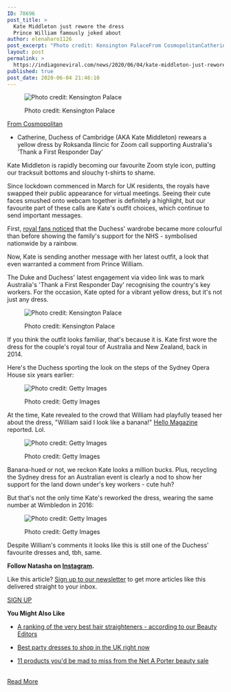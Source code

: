 ```yaml
---
ID: 78696
post_title: >
  Kate Middleton just rewore the dress
  Prince William famously joked about
author: elenaharo1126
post_excerpt: "Photo credit: Kensington PalaceFrom CosmopolitanCatherine, Duchess of Cambridge (AKA Kate Middleton) rewears a yellow dress by Roksanda Ilincic for Zoom call supporting Australia's 'Thank a First Responder Day'Kate Middleton is rapidly becoming our favourite Zoom style icon, putting our tracksuit bottoms and slouchy t-shirts to shame.Since lockdown commenced in March for UK residents, the royals&hellip;"
layout: post
permalink: >
  https://indiagoneviral.com/news/2020/06/04/kate-middleton-just-rewore-the-dress-prince-william-famously-joked-about/78696/elenaharo1126/
published: true
post_date: 2020-06-04 21:46:10
---
```

<div><figure><p><img alt="Photo credit: Kensington Palace" data-src="https://s.yimg.com/ny/api/res/1.2/jvKkiCHEWXtzwYw.dARhTw--/YXBwaWQ9aGlnaGxhbmRlcjt3PTk2MDtoPTQ3OS4xOTE5MTkxOTE5MTkxNw--/https://s.yimg.com/uu/api/res/1.2/syoceHXhANId._kDkL6BMg--~B/aD01OTM7dz0xMTg4O3NtPTE7YXBwaWQ9eXRhY2h5b24-/https://media.zenfs.com/en/cosmo_633/5bdd64803891799d4a7453a7b7785831" src="https://s.yimg.com/ny/api/res/1.2/jvKkiCHEWXtzwYw.dARhTw--/YXBwaWQ9aGlnaGxhbmRlcjt3PTk2MDtoPTQ3OS4xOTE5MTkxOTE5MTkxNw--/https://s.yimg.com/uu/api/res/1.2/syoceHXhANId._kDkL6BMg--~B/aD01OTM7dz0xMTg4O3NtPTE7YXBwaWQ9eXRhY2h5b24-/https://media.zenfs.com/en/cosmo_633/5bdd64803891799d4a7453a7b7785831"></img></p><figcaption>Photo credit: Kensington Palace</figcaption></figure><p><a data-ylk="slk:From Cosmopolitan" href="http://www.cosmopolitan.com/uk/fashion/celebrity/a32763984/kate-middleton-yellow-dress-australia-zoom/" rel="nofollow noopener noreferrer" target="_blank">From Cosmopolitan</a></p><ul><li><p>Catherine, Duchess of Cambridge (AKA Kate Middleton) rewears a yellow dress by Roksanda Ilincic for Zoom call supporting Australia's 'Thank a First Responder Day'</p></li></ul><p>Kate Middleton is rapidly becoming our favourite Zoom style icon, putting our tracksuit bottoms and slouchy t-shirts to shame.</p><p>Since lockdown commenced in March for UK residents, the royals have swapped their public appearance for virtual meetings. Seeing their cute faces smushed onto webcam together is definitely a highlight, but our favourite part of these calls are Kate's outfit choices, which continue to send important messages.</p><p>First, <a data-ylk="slk:royal fans noticed" href="https://www.cosmopolitan.com/uk/fashion/celebrity/a32484738/kate-middleton-zoom-wardrobe/" rel="nofollow noopener noreferrer" target="_blank">royal fans noticed</a> that the Duchess' wardrobe became more colourful than before showing the family's support for the NHS - symbolised nationwide by a rainbow.</p><p>Now, Kate is sending another message with her latest outfit, a look that even warranted a comment from Prince William.</p><p>The Duke and Duchess' latest engagement via video link was to mark Australia's 'Thank a First Responder Day' recognising the country's key workers. For the occasion, Kate opted for a vibrant yellow dress, but it's not just any dress.</p><figure><p><img alt="Photo credit: Kensington Palace" data-src="https://s.yimg.com/ny/api/res/1.2/KWj_FNyoLQ416BOwmBZwTw--/YXBwaWQ9aGlnaGxhbmRlcjt3PTk2MA--/https://s.yimg.com/uu/api/res/1.2/en5G2EizYaexpBdgjQLtlw--~B/dz0wO3NtPTE7YXBwaWQ9eXRhY2h5b24-/https://media.zenfs.com/en/cosmo_633/63ac7be3a7f9b305567db6ef7ec4b1ff" src=""></img></p><figcaption>Photo credit: Kensington Palace</figcaption></figure><p>If you think the outfit looks familiar, that's because it is. Kate first wore the dress for the couple's royal tour of Australia and New Zealand, back in 2014.</p><p>Here's the Duchess sporting the look on the steps of the Sydney Opera House six years earlier:</p><figure><p><img alt="Photo credit: Getty Images" data-src="https://s.yimg.com/ny/api/res/1.2/YekroXftsnk7_pPg1ofaug--/YXBwaWQ9aGlnaGxhbmRlcjt3PTk2MA--/https://s.yimg.com/uu/api/res/1.2/FG3wxawggArI90YPvpg6OA--~B/dz0wO3NtPTE7YXBwaWQ9eXRhY2h5b24-/https://media.zenfs.com/en/cosmo_633/d1772d09e243cf444aa12e3ad0cd55ba" src=""></img></p><figcaption>Photo credit: Getty Images</figcaption></figure><p>At the time, Kate revealed to the crowd that William had playfully teased her about the dress, "William said I look like a banana!" <a data-ylk="slk:Hello Magazine" href="https://www.hellomagazine.com/fashion/royal-style/2020060390845/prince-william-teased-kate-middleton-yellow-dress/" rel="nofollow noopener noreferrer" target="_blank">Hello Magazine</a> reported. Lol.</p><figure><p><img alt="Photo credit: Getty Images" data-src="https://s.yimg.com/ny/api/res/1.2/p3B5AC5POZOGYY8l517X4A--/YXBwaWQ9aGlnaGxhbmRlcjt3PTk2MA--/https://s.yimg.com/uu/api/res/1.2/c10LopgosBTtJGAt9MFaOg--~B/dz0wO3NtPTE7YXBwaWQ9eXRhY2h5b24-/https://media.zenfs.com/en/cosmo_633/ca67cb6cb085b04c6fc64af148e9a7ac" src=""></img></p><figcaption>Photo credit: Getty Images</figcaption></figure><p>Banana-hued or not, we reckon Kate looks a million bucks. Plus, recycling the Sydney dress for an Australian event is clearly a nod to show her support for the land down under's key workers - cute huh?</p><p>But that's not the only time Kate's reworked the dress, wearing the same number at Wimbledon in 2016:</p><figure><p><img alt="Photo credit: Getty Images" data-src="https://s.yimg.com/ny/api/res/1.2/s7DySlQyRYdt3bKDpkLiPg--/YXBwaWQ9aGlnaGxhbmRlcjt3PTk2MA--/https://s.yimg.com/uu/api/res/1.2/DHx2Veq4BNIB6Kw0FFcA_g--~B/dz0wO3NtPTE7YXBwaWQ9eXRhY2h5b24-/https://media.zenfs.com/en/cosmo_633/6e30734d7c73235edf95058b896c41cd" src=""></img></p><figcaption>Photo credit: Getty Images</figcaption></figure><p>Despite William's comments it looks like this is still one of the Duchess' favourite dresses and, tbh, same.</p><p><strong>Follow Natasha on <a data-ylk="slk:Instagram" href="https://www.instagram.com/tashtagger/?hl=en" rel="nofollow noopener noreferrer" target="_blank">Instagram</a>.</strong></p><p>Like this article? <a data-ylk="slk:Sign up to our newsletter" href="https://hearst.emsecure.net/optiext/optiextension.dll?ID=nPTl681bgeiKhoMTpW31pzPluR1KbK8iYdv56%2BzY5rdcCoNqPYqUsTx_%2BXEjZKPdzGeMe03lZk%2B1nA" rel="nofollow noopener noreferrer" target="_blank">Sign up to our newsletter</a> to get more articles like this delivered straight to your inbox.</p><p><a data-ylk="slk:SIGN UP" href="https://hearst.emsecure.net/optiext/optiextension.dll?ID=nPTl681bgeiKhoMTpW31pzPluR1KbK8iYdv56%2BzY5rdcCoNqPYqUsTx_%2BXEjZKPdzGeMe03lZk%2B1nA" rel="nofollow noopener noreferrer" target="_blank">SIGN UP</a></p><p><strong>You Might Also Like</strong></p><ul><li><p><a data-ylk="slk:A ranking of the very best hair straighteners - according to our Beauty Editors" href="https://www.cosmopolitan.com/uk/beauty-hair/hair/reviews/g4870/best-hair-straighteners/?src=syn&dom=yahuk&mag=cos-gb" rel="nofollow noopener noreferrer" target="_blank">A ranking of the very best hair straighteners - according to our Beauty Editors</a></p></li><li><p><a data-ylk="slk:Best party dresses to shop in the UK right now" href="https://www.cosmopolitan.com/uk/fashion/style/g27912823/best-party-dresses/?src=syn&dom=yahuk&mag=cos-gb" rel="nofollow noopener noreferrer" target="_blank">Best party dresses to shop in the UK right now</a></p></li><li><p><a data-ylk="slk:11 products you'd be mad to miss from the Net A Porter beauty sale" href="https://www.cosmopolitan.com/uk/beauty-hair/g27909218/net-a-porter-beauty-sale-shop/?src=syn&dom=yahuk&mag=cos-gb" rel="nofollow noopener noreferrer" target="_blank">11 products you'd be mad to miss from the Net A Porter beauty sale</a></p></li></ul></div><br/><a href="https://www.yahoo.com/lifestyle/kate-middleton-just-rewore-dress-111500615.html" class="button purchase" rel="nofollow noopener noreferrer" target="_blank">Read More</a>